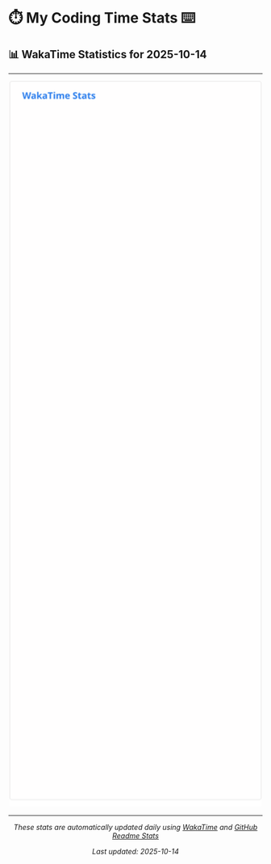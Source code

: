 # ⏱️ My Coding Time Stats ⌨️

## 📊 WakaTime Statistics for 2025-10-14

---

<div align="center">

<img src="./images/wakatime-stats-2025-10-14.svg" alt="WakaTime Stats" width="500">

</div>

---

<div align="center">

*These stats are automatically updated daily using [WakaTime](https://wakatime.com) and [GitHub Readme Stats](https://github.com/anuraghazra/github-readme-stats)*

*Last updated: 2025-10-14*
</div>
